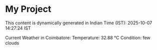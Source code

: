 # My Project

This content is dynamically generated in Indian Time (IST): 2025-10-07 14:27:24 IST


Current Weather in Coimbatore:
Temperature: 32.88 °C
Condition: few clouds
